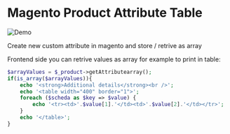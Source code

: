 # Magento Product Attribute Table

![Demo](https://user-images.githubusercontent.com/5071467/32570682-2f685cac-c4c5-11e7-8ed4-1c344f2dcb07.png)

Create new custom attribute in magento and store / retrive as array

Frontend side you can retrive values as array for example to print in table:

```php
$arrayValues = $_product->getAttributearray();
if(is_array($arrayValues)){
    echo '<strong>Additional details</strong><br />';
    echo '<table width="400" border="1">';
    foreach ($scheda as $key => $value) { 
        echo '<tr><td>'.$value[1].'</td><td>'.$value[2].'</td></tr>';
    }
    echo '</table>';
}

```
